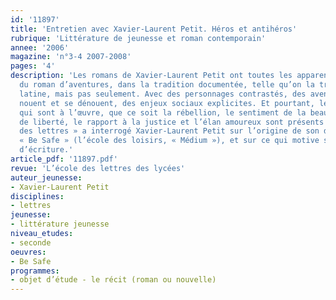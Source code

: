 ```yaml
---
id: '11897'
title: 'Entretien avec Xavier-Laurent Petit. Héros et antihéros'
rubrique: 'Littérature de jeunesse et roman contemporain'
annee: '2006'
magazine: 'n°3-4 2007-2008'
pages: '4'
description: 'Les romans de Xavier-Laurent Petit ont toutes les apparences formelles
  du roman d’aventures, dans la tradition documentée, telle qu’on la trouve en Amérique
  latine, mais pas seulement. Avec des personnages contrastés, des aventures qui se
  nouent et se dénouent, des enjeux sociaux explicites. Et pourtant, les sentiments
  qui sont à l’œuvre, que ce soit la rébellion, le sentiment de la beauté, le désir
  de liberté, le rapport à la justice et l’élan amoureux sont présents là aussi. « L’École
  des lettres » a interrogé Xavier-Laurent Petit sur l’origine de son dernier roman,
  « Be Safe » (l’école des loisirs, « Médium »), et sur ce qui motive son travail
  d’écriture.'
article_pdf: '11897.pdf'
revue: 'L’école des lettres des lycées'
auteur_jeunesse:
- Xavier-Laurent Petit
disciplines:
- lettres
jeunesse:
- littérature jeunesse
niveau_etudes:
- seconde
oeuvres:
- Be Safe
programmes:
- objet d’étude - le récit (roman ou nouvelle)
---
```

